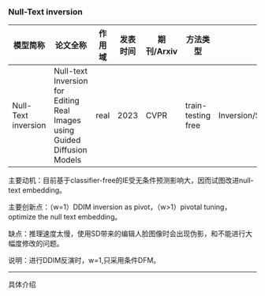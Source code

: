 ### Null-Text inversion

| 模型简称 | 论文全称 | 作用域 | 发表时间 | 期刊/Arxiv | 方法类型 | 方法细分 |
| --- | --- | --- | --- | --- | --- | --- |
| Null-Text inversion | Null-text Inversion for Editing Real Images using Guided Diffusion Models | real | 2023 | CVPR | train-testing free | Inversion/SampleModification |

主要动机：目前基于classifier-free的IE受无条件预测影响大，因而试图改进null-text embedding。

主要创新点：（w=1）DDIM inversion as pivot，（w>1）pivotal tuning，optimize the null text embedding。

缺点：推理速度太慢，使用SD带来的编辑人脸图像时会出现伪影，和不能进行大幅度修改的问题。

说明：进行DDIM反演时，w=1,只采用条件DFM。

---
具体介绍

